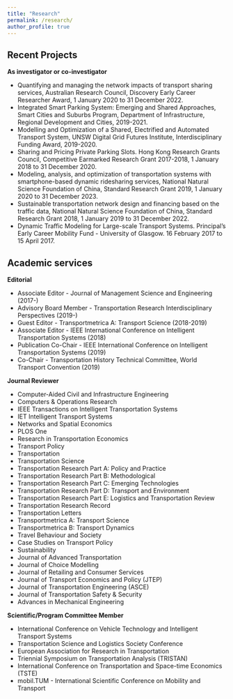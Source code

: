 ```yaml
---
title: "Research"
permalink: /research/
author_profile: true
---
```


Recent Projects 
-----------
**As investigator or co-investigator**

* Quantifying and managing the network impacts of transport sharing services, Australian Research Council, Discovery Early Career Researcher Award, 1 January 2020 to 31 December 2022.
* Integrated Smart Parking System: Emerging and Shared Approaches, Smart Cities and Suburbs Program, Department of Infrastructure, Regional Development and Cities, 2019-2021.
* Modelling and Optimization of a Shared, Electrified and Automated Transport System, UNSW Digital Grid Futures Institute, Interdisciplinary Funding Award, 2019-2020.
* Sharing and Pricing Private Parking Slots. Hong Kong Research Grants Council, Competitive Earmarked Research Grant 2017-2018, 1 January 2018 to 31 December 2020.
* Modeling, analysis, and optimization of transportation systems with smartphone-based dynamic ridesharing services, National Natural Science Foundation of China, Standard Research Grant 2019, 1 January 2020 to 31 December 2023.
* Sustainable transportation network design and financing based on the traffic data, National Natural Science Foundation of China, Standard Research Grant 2018, 1 January 2019 to 31 December 2022.
* Dynamic Traffic Modeling for Large-scale Transport Systems. Principal’s Early Career Mobility Fund - University of Glasgow. 16 February 2017 to 15 April 2017.

Academic services
-------------
**Editorial**

* Associate Editor - Journal of Management Science and Engineering (2017-)
* Advisory Board Member - Transportation Research Interdisciplinary Perspectives (2019-)
* Guest Editor - Transportmetrica A: Transport Science (2018-2019)
* Associate Editor - IEEE International Conference on Intelligent Transportation Systems (2018)
* Publication Co-Chair - IEEE International Conference on Intelligent Transportation Systems (2019)
* Co-Chair - Transportation History Technical Committee, World Transport Convention (2019)

**Journal Reviewer**

* Computer-Aided Civil and Infrastructure Engineering
* Computers & Operations Research
* IEEE Transactions on Intelligent Transportation Systems
* IET Intelligent Transport Systems
* Networks and Spatial Economics
* PLOS One
* Research in Transportation Economics
* Transport Policy
* Transportation
* Transportation Science
* Transportation Research Part A: Policy and Practice
* Transportation Research Part B: Methodological
* Transportation Research Part C: Emerging Technologies
* Transportation Research Part D: Transport and Environment
* Transportation Research Part E: Logistics and Transportation Review
* Transportation Research Record
* Transportation Letters
* Transportmetrica A: Transport Science
* Transportmetrica B: Transport Dynamics
* Travel Behaviour and Society
* Case Studies on Transport Policy
* Sustainability
* Journal of Advanced Transportation
* Journal of Choice Modelling
* Journal of Retailing and Consumer Services
* Journal of Transport Economics and Policy (JTEP)
* Journal of Transportation Engineering (ASCE)
* Journal of Transportation Safety & Security
* Advances in Mechanical Engineering

**Scientific/Program Committee Member**

* International Conference on Vehicle Technology and Intelligent Transport Systems
* Transportation Science and Logistics Society Conference
* European Association for Research in Transportation
* Triennial Symposium on Transportation Analysis (TRISTAN)
* International Conference on Transportation and Space-time Economics (TSTE)
* mobil.TUM - International Scientific Conference on Mobility and Transport
